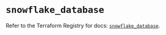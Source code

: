 # `snowflake_database`

Refer to the Terraform Registry for docs: [`snowflake_database`](https://registry.terraform.io/providers/snowflake-labs/snowflake/0.87.0/docs/resources/database).

